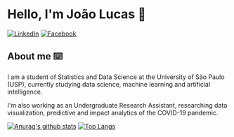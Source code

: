 # Hello, I'm João Lucas 👋

[![LinkedIn](https://img.shields.io/static/v1?label=LinkedIn&message=%20&color=blue&logo=LinkedIn&style=flat-square&logoColor=white)](https://www.linkedin.com/in/jo%C3%A3o-lucas-liberato-a78594208/)
[![Facebook](https://img.shields.io/static/v1?label=Facebook&message=%20&color=blue&logo=Facebook&style=flat-square&logoColor=white)](https://www.facebook.com/profile.php?id=100046698726845)

## About me ⌨️	

I am a student of Statistics and Data Science at the University of São Paulo (USP), currently studying data science, machine learning and artificial intelligence. 

I'm also working as an Undergraduate Research Assistant, researching data visualization, predictive and impact analytics of the COVID-19 pandemic.

[![Anurag's github stats](https://github-readme-stats.vercel.app/api?username=joaoolucas)](https://github.com/anuraghazra/github-readme-stats)
[![Top Langs](https://github-readme-stats.vercel.app/api/top-langs/?username=joaoolucas)](https://github.com/anuraghazra/github-readme-stats)
